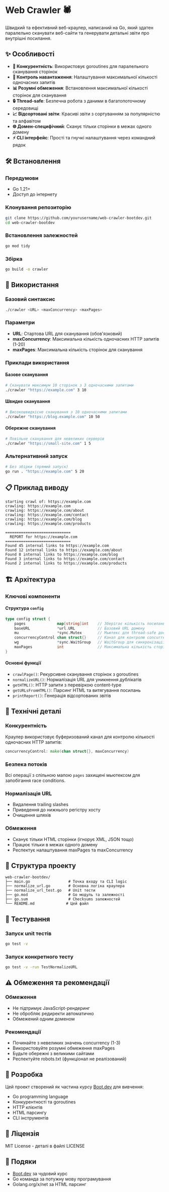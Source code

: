 # Web Crawler 🕷️

Швидкий та ефективний веб-краулер, написаний на Go, який здатен паралельно сканувати веб-сайти та генерувати детальні звіти про внутрішні посилання.

## ✨ Особливості

- **🚀 Конкурентність**: Використовує goroutines для паралельного сканування сторінок
- **🎯 Контроль навантаження**: Налаштування максимальної кількості одночасних запитів
- **📊 Розумні обмеження**: Встановлення максимальної кількості сторінок для сканування
- **🔒 Thread-safe**: Безпечна робота з даними в багатопоточному середовищі
- **📈 Відсортовані звіти**: Красиві звіти з сортуванням за популярністю та алфавітом
- **🌐 Домен-специфічний**: Сканує тільки сторінки в межах одного домену
- **⚡ CLI інтерфейс**: Прості та гнучкі налаштування через командний рядок

## 🛠️ Встановлення

### Передумови
- Go 1.21+ 
- Доступ до інтернету

### Клонування репозиторію
```bash
git clone https://github.com/yourusername/web-crawler-bootdev.git
cd web-crawler-bootdev
```

### Встановлення залежностей
```bash
go mod tidy
```

### Збірка
```bash
go build -o crawler
```

## 🚀 Використання

### Базовий синтаксис
```bash
./crawler <URL> <maxConcurrency> <maxPages>
```

### Параметри
- **URL**: Стартова URL для сканування (обов'язковий)
- **maxConcurrency**: Максимальна кількість одночасних HTTP запитів (1-20)
- **maxPages**: Максимальна кількість сторінок для сканування

### Приклади використання

#### Базове сканування
```bash
# Сканувати максимум 10 сторінок з 3 одночасними запитами
./crawler "https://example.com" 3 10
```

#### Швидке сканування
```bash
# Високошвидкісне сканування з 10 одночасними запитами
./crawler "https://blog.example.com" 10 50
```

#### Обережне сканування
```bash
# Повільне сканування для невеликих серверів
./crawler "https://small-site.com" 1 5
```

### Альтернативний запуск
```bash
# Без збірки (прямий запуск)
go run . "https://example.com" 5 20
```

## 📋 Приклад виводу

```
starting crawl of: https://example.com
crawling: https://example.com
crawling: https://example.com/about
crawling: https://example.com/contact
crawling: https://example.com/blog
crawling: https://example.com/products

=============================
  REPORT for https://example.com
=============================
Found 45 internal links to https://example.com
Found 12 internal links to https://example.com/about
Found 8 internal links to https://example.com/blog
Found 3 internal links to https://example.com/contact
Found 2 internal links to https://example.com/products
```

## 🏗️ Архітектура

### Ключові компоненти

#### Структура `config`
```go
type config struct {
    pages              map[string]int    // Зберігає кількість посилань на кожну сторінку
    baseURL            *url.URL          // Базовий URL домену
    mu                 *sync.Mutex       // Мьютекс для thread-safe доступу
    concurrencyControl chan struct{}     // Канал для контролю concurrency
    wg                 *sync.WaitGroup   // WaitGroup для синхронізації goroutines
    maxPages           int               // Максимальна кількість сторінок
}
```

#### Основні функції
- `crawlPage()`: Рекурсивне сканування сторінок з goroutines
- `normalizeURL()`: Нормалізація URL для уникнення дублікатів
- `getHTML()`: HTTP запити з перевіркою content-type
- `getURLsFromHTML()`: Парсинг HTML та витягування посилань
- `printReport()`: Генерація відсортованих звітів

## 🔧 Технічні деталі

### Конкурентність
Краулер використовує буферизований канал для контролю кількості одночасних HTTP запитів:
```go
concurrencyControl: make(chan struct{}, maxConcurrency)
```

### Безпека потоків
Всі операції з спільною мапою `pages` захищені мьютексом для запобігання race conditions.

### Нормалізація URL
- Видалення trailing slashes
- Приведення до нижнього регістру хосту
- Очищення шляхів

### Обмеження
- Сканує тільки HTML сторінки (ігнорує XML, JSON тощо)
- Працює тільки в межах одного домену
- Респектує налаштування maxPages та maxConcurrency

## 📁 Структура проекту

```
web-crawler-bootdev/
├── main.go                 # Точка входу та CLI logic
├── normalize_url.go        # Основна логіка краулера
├── normalize_url_test.go   # Unit тести
├── go.mod                  # Go модуль та залежності
├── go.sum                  # Checksums залежностей
└── README.md              # Цей файл
```

## 🧪 Тестування

### Запуск unit тестів
```bash
go test -v
```

### Запуск конкретного тесту
```bash
go test -v -run TestNormalizeURL
```

## ⚠️ Обмеження та рекомендації

### Обмеження
- Не підтримує JavaScript-рендеринг
- Не обробляє редиректи автоматично
- Обмежений одним доменом

### Рекомендації
- Починайте з невеликих значень concurrency (1-3)
- Використовуйте розумні обмеження maxPages
- Будьте обережні з великими сайтами
- Респектуйте robots.txt (функціонал не реалізований)

## 🤝 Розробка

Цей проект створений як частина курсу [Boot.dev](https://boot.dev) для вивчення:
- Go programming language
- Конкурентності та goroutines
- HTTP клієнтів
- HTML парсингу
- CLI інструментів

## 📄 Ліцензія

MIT License - деталі в файлі LICENSE

## 🙏 Подяки

- [Boot.dev](https://boot.dev) за чудовий курс
- Go команда за потужну мову програмування
- Golang.org/x/net за HTML парсинг